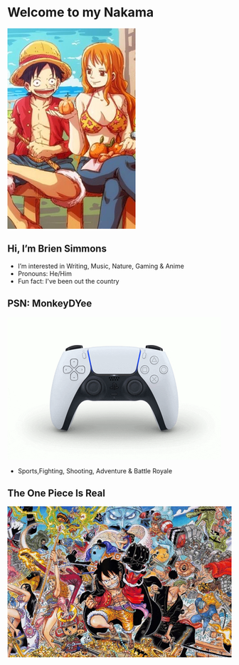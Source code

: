 # Welcome to my Nakama
![Luffy & Nami](Images/Luffy_Nami.JPEG)

## Hi, I’m Brien Simmons
-  I’m interested in Writing, Music, Nature, Gaming & Anime 
-  Pronouns: He/Him
-  Fun fact: I've been out the country

## PSN: MonkeyDYee
![PS5](Images/PS5.gif)
- Sports,Fighting, Shooting, Adventure & Battle Royale

## The One Piece Is Real
![One Piece](Images/Slide_1_preview.webp)
<!---
MonkeyDYee/MonkeyDYee is a ✨ special ✨ repository because its `README.md` (this file) appears on your GitHub profile.
You can click the Preview link to take a look at your changes.
--->

